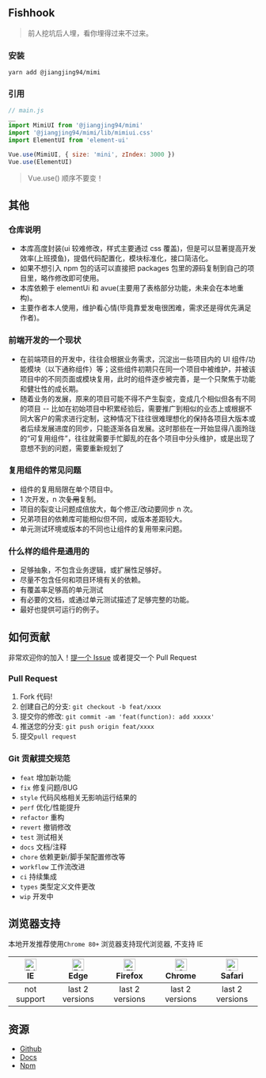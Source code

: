 ## Fishhook

> 前人挖坑后人埋，看你埋得过来不过来。

### 安装

```shell
yarn add @jiangjing94/mimi
```

### 引用

```javascript
// main.js
__
import MimiUI from '@jiangjing94/mimi'
import '@jiangjing94/mimi/lib/mimiui.css'
import ElementUI from 'element-ui'

Vue.use(MimiUI, { size: 'mini', zIndex: 3000 })
Vue.use(ElementUI)
```

> Vue.use() 顺序不要变！

## 其他

### 仓库说明

- 本库高度封装(ui 较难修改，样式主要通过 css 覆盖)，但是可以显著提高开发效率(上班摸鱼)，提倡代码配置化，模块标准化，接口简洁化。
- 如果不想引入 npm 包的话可以直接把 packages 包里的源码复制到自己的项目里，略作修改即可使用。
- 本库依赖于 elementUi 和 avue(主要用了表格部分功能，未来会在本地重构)。
- 主要作者本人使用，维护看心情(毕竟靠爱发电很困难，需求还是得优先满足作者)。

### 前端开发的一个现状

- 在前端项目的开发中，往往会根据业务需求，沉淀出一些项目内的 UI 组件/功能模块（以下通称组件）等；这些组件初期只在同一个项目中被维护，并被该项目中的不同页面或模块复用，此时的组件逐步被完善，是一个只聚焦于功能和健壮性的成长期。
- 随着业务的发展，原来的项目可能不得不产生裂变，变成几个相似但各有不同的项目 -- 比如在初始项目中积累经验后，需要推广到相似的业态上或根据不同大客户的需求进行定制，这种情况下往往很难理想化的保持各项目大版本或者后续发展进度的同步，只能逐渐各自发展。这时那些在一开始显得八面玲珑的“可复用组件”，往往就需要手忙脚乱的在各个项目中分头维护，或是出现了意想不到的问题，需要重新规划了

### 复用组件的常见问题

- 组件的复用局限在单个项目中。
- 1 次开发，n 次~~复用~~复制。
- 项目的裂变让问题成倍放大，每个修正/改动要同步 n 次。
- 兄弟项目的依赖库可能相似但不同，或版本差距较大。
- 单元测试环境或版本的不同也让组件的复用带来问题。

### 什么样的组件是通用的

- 足够抽象，不包含业务逻辑，或扩展性足够好。
- 尽量不包含任何和项目环境有关的依赖。
- 有覆盖率足够高的单元测试
- 有必要的文档，或通过单元测试描述了足够完整的功能。
- 最好也提供可运行的例子。

## 如何贡献

非常欢迎你的加入！[提一个 Issue](https://github.com/jiangjing1994/fishhook/issues/new) 或者提交一个 Pull Request

### Pull Request

1. Fork 代码!
2. 创建自己的分支: `git checkout -b feat/xxxx`
3. 提交你的修改: `git commit -am 'feat(function): add xxxxx'`
4. 推送您的分支: `git push origin feat/xxxx`
5. 提交`pull request`

### Git 贡献提交规范

- `feat` 增加新功能
- `fix` 修复问题/BUG
- `style` 代码风格相关无影响运行结果的
- `perf` 优化/性能提升
- `refactor` 重构
- `revert` 撤销修改
- `test` 测试相关
- `docs` 文档/注释
- `chore` 依赖更新/脚手架配置修改等
- `workflow` 工作流改进
- `ci` 持续集成
- `types` 类型定义文件更改
- `wip` 开发中

## 浏览器支持

本地开发推荐使用`Chrome 80+` 浏览器支持现代浏览器, 不支持 IE

| [<img src="https://raw.githubusercontent.com/alrra/browser-logos/master/src/edge/edge_48x48.png" alt=" Edge" width="24px" height="24px" />](http://godban.github.io/browsers-support-badges/)</br>IE | [<img src="https://raw.githubusercontent.com/alrra/browser-logos/master/src/edge/edge_48x48.png" alt=" Edge" width="24px" height="24px" />](http://godban.github.io/browsers-support-badges/)</br>Edge | [<img src="https://raw.githubusercontent.com/alrra/browser-logos/master/src/firefox/firefox_48x48.png" alt="Firefox" width="24px" height="24px" />](http://godban.github.io/browsers-support-badges/)</br>Firefox | [<img src="https://raw.githubusercontent.com/alrra/browser-logos/master/src/chrome/chrome_48x48.png" alt="Chrome" width="24px" height="24px" />](http://godban.github.io/browsers-support-badges/)</br>Chrome | [<img src="https://raw.githubusercontent.com/alrra/browser-logos/master/src/safari/safari_48x48.png" alt="Safari" width="24px" height="24px" />](http://godban.github.io/browsers-support-badges/)</br>Safari |
| :--------------------------------------------------------------------------------------------------------------------------------------------------------------------------------------------------: | :----------------------------------------------------------------------------------------------------------------------------------------------------------------------------------------------------: | :---------------------------------------------------------------------------------------------------------------------------------------------------------------------------------------------------------------: | :-----------------------------------------------------------------------------------------------------------------------------------------------------------------------------------------------------------: | :-----------------------------------------------------------------------------------------------------------------------------------------------------------------------------------------------------------: |
|                                                                                             not support                                                                                              |                                                                                            last 2 versions                                                                                             |                                                                                                  last 2 versions                                                                                                  |                                                                                                last 2 versions                                                                                                |                                                                                                last 2 versions                                                                                                |

## 资源

- [Github](https://github.com/jiangjing1994/fishhook/)
- [Docs](https://jiangjing1994.github.io/fishhook/)
- [Npm](https://www.npmjs.com/package/@jiangjing94/mimi/)
